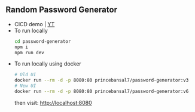 ## Random Password Generator

-  CICD demo | [YT](https://youtu.be/1hy1GaMuWFQ)
-  To run locally
   ```sh
   cd password-generator
   npm i
   npm run dev
   ```
- To run locally using docker
  ```sh
  # Old UI
  docker run --rm -d -p 8080:80 princebansal7/password-generator:v3 
  # New UI
  docker run --rm -d -p 8080:80 princebansal7/password-generator:v6
  ```
  then visit: [http://localhost:8080](http://localhost:8080)